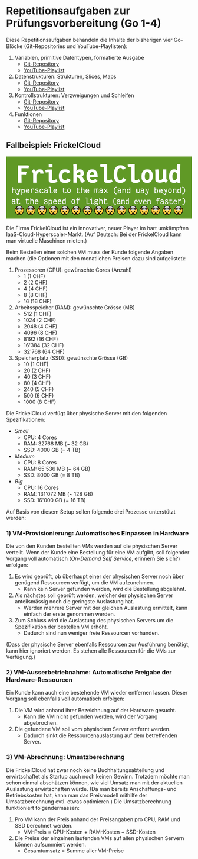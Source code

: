 # Repetitionsaufgaben zur Prüfungsvorbereitung (Go 1-4)

Diese Repetitionsaufgaben behandeln die Inhalte der bisherigen vier Go-Blöcke (Git-Repositories und YouTube-Playlisten):

1. Variablen, primitive Datentypen, formatierte Ausgabe
    - [Git-Repository](https://code.frickelbude.ch/m346/go-1-vars-types-output)
    - [YouTube-Playlist](https://www.youtube.com/watch?v=kDhThXZfISk&list=PLoID6wkkuS3fcgdzz48T38c7HHFSFsJtL)
2. Datenstrukturen: Strukturen, Slices, Maps
    - [Git-Repository](https://code.frickelbude.ch/m346/go-2-structs-slices-maps)
    - [YouTube-Playlist](https://www.youtube.com/watch?v=jwjns7HG1fs&list=PLoID6wkkuS3eGWAavAf4rTRVB9oHbgcbv)
3. Kontrollstrukturen: Verzweigungen und Schleifen
    - [Git-Repository](https://code.frickelbude.ch/m346/go-3-branching-loops)
    - [YouTube-Playlist](https://www.youtube.com/watch?v=_DWpLdgVK-o&list=PLoID6wkkuS3f1XZOcOBdKLDZAGVvH21NB)
4. Funktionen
    - [Git-Repository](https://code.frickelbude.ch/m346/go-4-functions)
    - [YouTube-Playlist](https://www.youtube.com/watch?v=gvn9H363zQU&list=PLoID6wkkuS3f0PTinsKMjZVzOMfVBV2Dc)

## Fallbeispiel: FrickelCloud

![FrickelCloud-Logo](assets/frickelcloud.png)

Die Firma FrickelCloud ist ein innovativer, neuer Player im hart umkämpften IaaS-Cloud-Hyperscaler-Markt. (Auf Deutsch: Bei der FrickelCloud kann man virtuelle Maschinen mieten.)

Beim Bestellen einer solchen VM muss der Kunde folgende Angaben machen (die Optionen mit den monatlichen Preisen dazu sind aufgelistet):

1. Prozessoren (CPU): gewünschte Cores (Anzahl)
    - 1 (1 CHF)
    - 2 (2 CHF)
    - 4 (4 CHF)
    - 8 (8 CHF)
    - 16 (16 CHF)
2. Arbeitsspeicher (RAM): gewünschte Grösse (MB)
    - 512 (1 CHF)
    - 1024 (2 CHF)
    - 2048 (4 CHF)
    - 4096 (8 CHF)
    - 8192 (16 CHF)
    - 16'384 (32 CHF)
    - 32'768 (64 CHF)
3. Speicherplatz (SSD): gewünschte Grösse (GB)
    - 10 (1 CHF)
    - 20 (2 CHF)
    - 40 (3 CHF)
    - 80 (4 CHF)
    - 240 (5 CHF)
    - 500 (6 CHF)
    - 1000 (8 CHF)

Die FrickelCloud verfügt über physische Server mit den folgenden Spezifikationen:

- _Small_
    - CPU: 4 Cores
    - RAM: 32768 MB (~ 32 GB)
    - SSD: 4000 GB (= 4 TB)
- _Medium_
    - CPU: 8 Cores
    - RAM: 65'536 MB (~ 64 GB)
    - SSD: 8000 GB (= 8 TB)
- _Big_
    - CPU: 16 Cores
    - RAM: 131'072 MB (~ 128 GB)
    - SSD: 16'000 GB (= 16 TB)

Auf Basis von diesem Setup sollen folgende drei Prozesse unterstützt werden:

### 1) VM-Provisionierung: Automatisches Einpassen in Hardware

Die von den Kunden bestellten VMs werden auf die physischen Server verteilt. Wenn der Kunde eine Bestellung für eine VM aufgibt, soll folgender Vorgang voll automatisch (_On-Demand Self Service_, erinnern Sie sich?) erfolgen:

1. Es wird geprüft, ob überhaupt einer der physischen Server noch über genügend Ressourcen verfügt, um die VM aufzunehmen.
    - Kann kein Server gefunden werden, wird die Bestellung abgelehnt.
2. Als nächstes soll geprüft werden, welcher der physischen Server anteilsmässig noch die geringste Auslastung hat.
    - Werden mehrere Server mit der gleichen Auslastung ermittelt, kann einfach der erste genommen werden.
3. Zum Schluss wird die Auslastung des physischen Servers um die Spezifikation der bestellen VM erhöht.
    - Dadurch sind nun weniger freie Ressourcen vorhanden.

(Dass der physische Server ebenfalls Ressourcen zur Ausführung benötigt, kann hier ignoriert werden. Es stehen alle Ressourcen für die VMs zur Verfügung.)

### 2) VM-Ausserbetriebnahme: Automatische Freigabe der Hardware-Ressourcen

Ein Kunde kann auch eine bestehende VM wieder entfernen lassen. Dieser Vorgang soll ebenfalls voll automatisch erfolgen:

1. Die VM wird anhand ihrer Bezeichnung auf der Hardware gesucht.
    - Kann die VM nicht gefunden werden, wird der Vorgang abgebrochen.
2. Die gefundene VM soll vom physischen Server entfernt werden.
    - Dadurch sinkt die Ressourcenauslastung auf dem betreffenden Server.

### 3) VM-Abrechnung: Umsatzberechnung

Die FrickelCloud hat zwar noch keine Buchhaltungsabteilung und erwirtschaftet als Startup auch noch keinen Gewinn. Trotzdem möchte man schon einmal abschätzen können, wie viel Umsatz man mit der aktuellen Auslastung erwirtschaften würde. (Da man bereits Anschaffungs- und Betriebskosten hat, kann man das Preismodell mithilfe der Umsatzberechnung evtl. etwas optimieren.) Die Umsatzberechnung funktioniert folgendermassen:

1. Pro VM kann der Preis anhand der Preisangaben pro CPU, RAM und SSD berechnet werden.
    - VM-Preis = CPU-Kosten + RAM-Kosten + SSD-Kosten
2. Die Preise der einzelnen laufenden VMs auf allen physischen Servern können aufsummiert werden.
    - Gesamtumsatz = Summe aller VM-Preise

